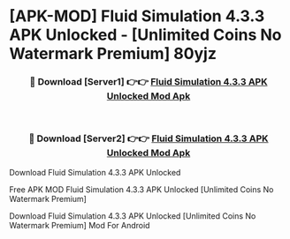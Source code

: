 # [APK-MOD] Fluid Simulation 4.3.3 APK Unlocked - [Unlimited Coins No Watermark Premium] 80yjz



<div align="center">
<h3>🔴 Download [Server1] 👉👉 <a href="https://momento.my/?title=Fluid_Simulation_4.3.3_APK_Unlocked">Fluid Simulation 4.3.3 APK Unlocked Mod Apk</a></h3><br>

<h3>🔴 Download [Server2] 👉👉 <a href="https://momento.my/?title=Fluid_Simulation_4.3.3_APK_Unlocked">Fluid Simulation 4.3.3 APK Unlocked Mod Apk</a></h3>
</div>



Download Fluid Simulation 4.3.3 APK Unlocked 

Free APK MOD Fluid Simulation 4.3.3 APK Unlocked [Unlimited Coins No Watermark Premium]

Download Fluid Simulation 4.3.3 APK Unlocked [Unlimited Coins No Watermark Premium] Mod For Android
